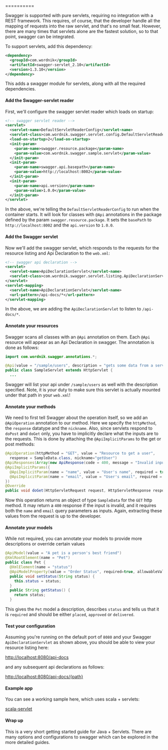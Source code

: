 ==========

Swagger is supported with pure servlets, requiring no integration with a REST framework.  This requires, of course, that the developer handle all the mapping of requests into the raw servlet, and that's no small feat.  However, there are many times that servlets alone are the fastest solution, so to that point, swagger can be integrated.

To support servlets, add this dependency:

```xml
<dependency>
  <groupId>com.wordnik</groupId>
  <artifactId>swagger-servlet_2.10</artifactId>
  <version>1.3.10</version>
</dependency>
```

This adds a swagger module for servlets, along with all the required dependencies.

#### Add the Swagger-servlet reader

First, we'll configure the swagger servlet reader which loads on startup:

```xml
<!-- swagger servlet reader -->
<servlet>
  <servlet-name>DefaultServletReaderConfig</servlet-name>
  <servlet-class>com.wordnik.swagger.servlet.config.DefaultServletReaderConfig</servlet-class>
  <load-on-startup>2</load-on-startup>
  <init-param>
    <param-name>swagger.resource.package</param-name>
    <param-value>com.wordnik.swagger.sample.servlet</param-value>
  </init-param>
  <init-param>
    <param-name>swagger.api.basepath</param-name>
    <param-value>http://localhost:8002</param-value>
  </init-param>
  <init-param>
    <param-name>api.version</param-name>
    <param-value>1.0.0</param-value>
  </init-param>
</servlet>
```

In the above, we're telling the `DefaultServletReaderConfig` to run when the container starts.  It will look for classes with `@Api` annotations in the package defined by the param `swagger.resource.package`.  It sets the `basePath` to `http://localhost:8002` and the `api.version` to `1.0.0`.

#### Add the Swagger servlet

Now we'll add the swagger servlet, which responds to the requests for the resource listing and Api Declaration to the `web.xml`:

```xml
<!-- swagger api declaration -->
<servlet>
  <servlet-name>ApiDeclarationServlet</servlet-name>
  <servlet-class>com.wordnik.swagger.servlet.listing.ApiDeclarationServlet</servlet-class>
</servlet>
<servlet-mapping>
  <servlet-name>ApiDeclarationServlet</servlet-name>
  <url-pattern>/api-docs/*</url-pattern>
</servlet-mapping>
```

In the above, we are adding the `ApiDeclarationServlet` to listen to `/api-docs/*`.

#### Annotate your resources

Swagger scans all classes with an `@Api` annotation on them.  Each `@Api` resource will appear as an Api Declaration in swagger.  The annotation is done as follows:

```java
import com.wordnik.swagger.annotations.*;

@Api(value = "/sample/users", description = "gets some data from a servlet")
public class SampleServlet extends HttpServlet {
  ...
```

Swagger will list your api under `/sample/users` as well with the description specified.  Note, it is _your_ duty to make sure this servlet is actually mounted under that path in your `web.xml`!

#### Annotate your methods

We need to first tell Swagger about the operation itself, so we add an `@ApiOperation` annotation to our method.  Here we specify the `httpMethod`, the `response` datatype and the `nickname`.  Also, since servlets respond to `doPost` and `doGet` only, you have to implicitly declare what the inputs are to the requests.  This is done by attaching the `@ApiImplicitParams` to the get or post methods:

```java
@ApiOperation(httpMethod = "GET", value = "Resource to get a user", 
  response = SampleData.class, nickname="getUser")
@ApiResponses(Array(new ApiResponse(code = 400, message = "Invalid input", response = ApiResponse.class)))
@ApiImplicitParams({
  @ApiImplicitParam(name = "name", value = "User's name", required = true, dataType = "string", paramType = "query"),
  @ApiImplicitParam(name = "email", value = "User's email", required = true, dataType = "string", paramType = "query"),
})
@Override
public void doGet(HttpServletRequest request, HttpServletResponse response) {

```

Now this operation returns an object of type `SampleData` for the `GET` http method.  It may return a `400` response if the input is invalid, and it requires both the `name` and `email` query parameters as inputs.  Again, extracting these values from the request is up to the developer.

#### Annotate your models

While not required, you can annotate your models to provide more descriptions or override certain values

```java
@ApiModel(value = "A pet is a person's best friend")
@XmlRootElement(name = "Pet")
public class Pet {
  @XmlElement(name = "status")
  @ApiModelProperty(value = "Order Status", required=true, allowableValues = "placed,approved,delivered")
  public void setStatus(String status) {
    this.status = status;
  }
  public String getStatus() {
    return status;
  }
```

This gives the `Pet` model a description, describes `status` and tells us that it is `required` and should be either `placed`, `approved` or `delivered`.

#### Test your configuration

Assuming you're running on the default port of `8080` and your Swagger `ApiDeclarationServlet` as shown above, you should be able to view your resource listing here:

[http://localhost:8080/api-docs](http://localhost:8080/api-docs)

and any subsequent api declarations as follows:

[http://localhost:8080/api-docs/{path}](http://localhost:8080/api-docs/{path})

#### Example app

You can see a working sample here, which uses scala + servlets:

[scala-servlet](https://github.com/swagger-api/swagger-core/blob/master/samples/scala-servlet)

#### Wrap up

This is a very short getting started guide for Java + Servlets.  There are many options and configurations to swagger which can be explored in the more detailed guides.

